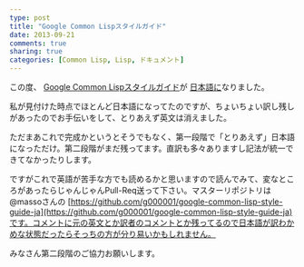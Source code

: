```yaml
---
type: post
title: "Google Common Lispスタイルガイド"
date: 2013-09-21
comments: true
sharing: true
categories: [Common Lisp, Lisp, ドキュメント]
---
```

この度、 [Google Common Lispスタイルガイド](http://google-styleguide.googlecode.com/svn/trunk/lispguide.xml)が [日本語に](http://google-common-lisp-style-guide-ja.cddddr.org/)なりました。

<!--more-->

私が見付けた時点でほとんど日本語になってたのですが、ちょいちょい訳し残しがあったのでお手伝いをして、とりあえず英文は消えました。

ただまあこれで完成かというとそうでもなく、第一段階で「とりあえず」日本語になっただけ。第二段階がまだ残ってます。直訳も多々ありますし記法が統一できてなかったりします。

ですがこれで英語が苦手な方でも読めるかと思いますので読んでみて、変なところがあったらじゃんじゃんPull-Req送って下さい。マスターリポジトリは@massoさんの [https://github.com/g000001/google-common-lisp-style-guide-ja](https://github.com/g000001/google-common-lisp-style-guide-ja)です。コメントに元の英文とか訳者のコメントとか残ってるので日本語が訳わかめな状態だったらそっちの方が分り易いかもしれません。

みなさん第二段階のご協力お願いします。


